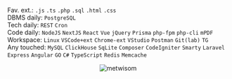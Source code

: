 
Fav. ext.: `.js` `.ts` `.php` `.sql` `.html` `.css`  
DBMS daily: `PostgreSQL`  
Tech daily: `REST` `Cron`  
Code daily: `NodeJS` `NextJS` `React` `Vue` `jQuery` `Prisma` `php-fpm` `php-cli` `mPDF`  
Workspace: `Linux` `VSCode+ext` `Chrome-ext` `VStudio` `Postman` `Git(lab)` `TG`  
Any touched: `MySQL` `ClickHouse` `SqLite` `Composer` `CodeIgniter` `Smarty` `Laravel` `Express` `Angular` `GO` `C#` `TypeScript` `Redis` `Memcache`

<!--p align="left"> <a href="https://github.com/ryo-ma/github-profile-trophy"><img src="https://github-profile-trophy.vercel.app/?username=metwisom" alt="metwisom" /></a> </p-->


<p align="center"><!--img align="center" src="https://github-readme-streak-stats.herokuapp.com/?user=metwisom&" alt="metwisom" /><br/><br/--><img src="https://github-readme-stats.vercel.app/api/top-langs?username=metwisom&show_icons=false&locale=ru&layout=compact&card_width=500&hide_title=true" alt="metwisom" /></p>
